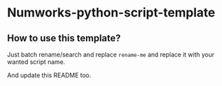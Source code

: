 # Numworks-python-script-template

## How to use this template?

Just batch rename/search and replace `rename-me` and replace it with your wanted script name.

And update this README too.